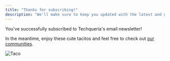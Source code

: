 ```yaml
---
title: "Thanks for subscribing!"
description: "We'll make sure to keep you updated with the latest and greatest every month. 🕒"
---
```


<div class="mb-1">
  <p>You've successfully subscribed to Techqueria's email newsletter!</p>
  <p>In the meantime, enjoy these cute tacitos and feel free to check out <a href="/communities/" rel="noopener">our communities</a>.</p>
</div>

![Taco](https://media.giphy.com/media/pYCdxGyLFSwgw/source.gif)
